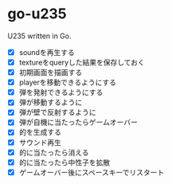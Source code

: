 # go-u235

U235 written in Go.

- [x] soundを再生する
- [x] textureをqueryした結果を保存しておく
- [x] 初期画面を描画する
- [x] playerを移動できるようにする
- [x] 弾を発射できるようにする
- [x] 弾が移動するように
- [x] 弾が壁で反射するように
- [x] 弾が自機に当たったらゲームオーバー
- [x] 的を生成する
- [x] サウンド再生
- [x] 的に当たったら消える
- [x] 的に当たったら中性子を拡散
- [x] ゲームオーバー後にスペースキーでリスタート
